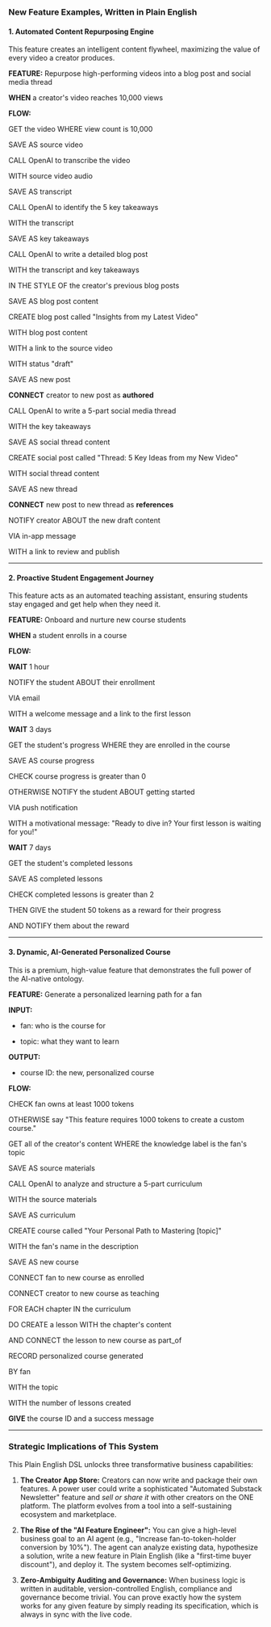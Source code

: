 ### New Feature Examples, Written in Plain English

#### 1. Automated Content Repurposing Engine

This feature creates an intelligent content flywheel, maximizing the value of every video a creator produces.

**FEATURE:** Repurpose high-performing videos into a blog post and social media thread

**WHEN** a creator's video reaches 10,000 views

**FLOW:**

GET the video WHERE view count is 10,000

SAVE AS source video

CALL OpenAI to transcribe the video

WITH source video audio

SAVE AS transcript

CALL OpenAI to identify the 5 key takeaways

WITH the transcript

SAVE AS key takeaways

CALL OpenAI to write a detailed blog post

WITH the transcript and key takeaways

IN THE STYLE OF the creator's previous blog posts

SAVE AS blog post content

CREATE blog post called "Insights from my Latest Video"

WITH blog post content

WITH a link to the source video

WITH status "draft"

SAVE AS new post

**CONNECT** creator to new post as **authored**

CALL OpenAI to write a 5-part social media thread

WITH the key takeaways

SAVE AS social thread content

CREATE social post called "Thread: 5 Key Ideas from my New Video"

WITH social thread content

SAVE AS new thread

**CONNECT** new post to new thread as **references**

NOTIFY creator ABOUT the new draft content

VIA in-app message

WITH a link to review and publish

---

#### 2. Proactive Student Engagement Journey

This feature acts as an automated teaching assistant, ensuring students stay engaged and get help when they need it.

**FEATURE:** Onboard and nurture new course students

**WHEN** a student enrolls in a course

**FLOW:**

**WAIT** 1 hour

NOTIFY the student ABOUT their enrollment

VIA email

WITH a welcome message and a link to the first lesson

**WAIT** 3 days

GET the student's progress WHERE they are enrolled in the course

SAVE AS course progress

CHECK course progress is greater than 0

OTHERWISE NOTIFY the student ABOUT getting started

VIA push notification

WITH a motivational message: "Ready to dive in? Your first lesson is waiting for you!"

**WAIT** 7 days

GET the student's completed lessons

SAVE AS completed lessons

CHECK completed lessons is greater than 2

THEN GIVE the student 50 tokens as a reward for their progress

AND NOTIFY them about the reward

---

#### 3. Dynamic, AI-Generated Personalized Course

This is a premium, high-value feature that demonstrates the full power of the AI-native ontology.

**FEATURE:** Generate a personalized learning path for a fan

**INPUT:**

- fan: who is the course for
    
- topic: what they want to learn
    

**OUTPUT:**

- course ID: the new, personalized course
    

**FLOW:**

CHECK fan owns at least 1000 tokens

OTHERWISE say "This feature requires 1000 tokens to create a custom course."

GET all of the creator's content WHERE the knowledge label is the fan's topic

SAVE AS source materials

CALL OpenAI to analyze and structure a 5-part curriculum

WITH the source materials

SAVE AS curriculum

CREATE course called "Your Personal Path to Mastering [topic]"

WITH the fan's name in the description

SAVE AS new course

CONNECT fan to new course as enrolled

CONNECT creator to new course as teaching

FOR EACH chapter IN the curriculum

DO CREATE a lesson WITH the chapter's content

AND CONNECT the lesson to new course as part_of

RECORD personalized course generated

BY fan

WITH the topic

WITH the number of lessons created

**GIVE** the course ID and a success message

---

### Strategic Implications of This System

This Plain English DSL unlocks three transformative business capabilities:

1. **The Creator App Store:** Creators can now write and package their own features. A power user could write a sophisticated "Automated Substack Newsletter" feature and _sell or share it_ with other creators on the ONE platform. The platform evolves from a tool into a self-sustaining ecosystem and marketplace.
    
2. **The Rise of the "AI Feature Engineer":** You can give a high-level business goal to an AI agent (e.g., "Increase fan-to-token-holder conversion by 10%"). The agent can analyze existing data, hypothesize a solution, write a new feature in Plain English (like a "first-time buyer discount"), and deploy it. The system becomes self-optimizing.
    
3. **Zero-Ambiguity Auditing and Governance:** When business logic is written in auditable, version-controlled English, compliance and governance become trivial. You can prove exactly how the system works for any given feature by simply reading its specification, which is always in sync with the live code.